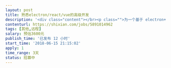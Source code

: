 ```yaml
---                
layout: post       
title: 熟悉electron/react/vue的高级开发           
description: '<div class="content"></br><p class="">为一个基于 electron+react 的开源项目做顾问咨询</br><br/>最好还能将其改为 electron+vue 的技术栈，项目的工作量不算大，是一个单一的实用工具类型，只有一个操作界面</br><br/>具体需要的工作时因为我们自己并不熟悉这个electron这个技术栈，所以可以沟通后最后确定</p></br></div>'     
contenturl: https://shixian.com/jobs/5891014962      
tags: [其他,远程]            
salary: 预估3600元          
publish_time: '已发布 12 小时'         
start_time: '2018-06-15 21:15:02'           
apply: 1                   
time_range: 3天              
status: 招募中                  
---                 
```


